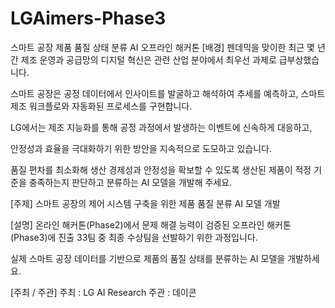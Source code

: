 # LGAimers-Phase3
스마트 공장 제품 품질 상태 분류 AI 오프라인 해커톤
[배경] 
펜데믹을 맞이한 최근 몇 년간 제조 운영과 공급망의 디지털 혁신은 관련 산업 분야에서 최우선 과제로 급부상했습니다.

스마트 공장은 공정 데이터에서 인사이트를 발굴하고 해석하여 추세를 예측하고, 스마트 제조 워크플로와 자동화된 프로세스를 구현합니다.



LG에서는 제조 지능화를 통해 공정 과정에서 발생하는 이벤트에 신속하게 대응하고,

안정성과 효율을 극대화하기 위한 방안을 지속적으로 도모하고 있습니다.

품질 편차를 최소화해 생산 경제성과 안정성을 확보할 수 있도록 생산된 제품이 적정 기준을 충족하는지 판단하고 분류하는 AI 모델을 개발해 주세요.



[주제]
스마트 공장의 제어 시스템 구축을 위한 제품 품질 분류 AI 모델 개발



[설명]
온라인 해커톤(Phase2)에서 문제 해결 능력이 검증된 오프라인 해커톤(Phase3)에 진출 33팀 중 최종 수상팀을 선발하기 위한 과정입니다.

실제 스마트 공장 데이터를 기반으로 제품의 품질 상태를 분류하는 AI 모델을 개발하세요.


[주최 / 주관]
주최 : LG AI Research
주관 : 데이콘

